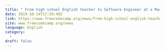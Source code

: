```yaml
---
title: " From high school English teacher to Software Engineer at a Machine Learning company (Podcast) "
date: 2019-10-14T17:59:49Z
link: https://www.freecodecamp.org/news/from-high-school-english-teacher-to-software-engineer-at-a-machine-learning-company/?utm_medium=RSS&utm_source=news.12bit.vn
site: www.freecodecamp.org/news
language: English
category:
  -   
draft: false
---
```


